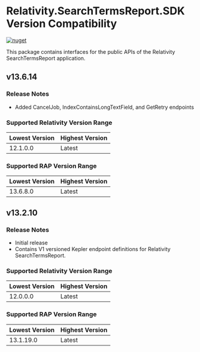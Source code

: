 # Relativity.SearchTermsReport.SDK Version Compatibility

[![nuget](https://img.shields.io/nuget/v/Relativity.SearchTermsReport.SDK.svg)](https://www.nuget.org/packages/Relativity.SearchTermsReport.SDK/)

This package contains interfaces for the public APIs of the Relativity SearchTermsReport application.

## v13.6.14

### Release Notes
* Added CancelJob, IndexContainsLongTextField, and GetRetry endpoints

### Supported Relativity Version Range

Lowest Version | Highest Version
--- | ---
12.1.0.0 | Latest

### Supported RAP Version Range

Lowest Version | Highest Version
--- | ---
13.6.8.0 | Latest

## v13.2.10

### Release Notes
* Initial release
* Contains V1 versioned Kepler endpoint definitions for Relativity SearchTermsReport.

### Supported Relativity Version Range

Lowest Version | Highest Version
--- | ---
12.0.0.0 | Latest

### Supported RAP Version Range

Lowest Version | Highest Version
--- | ---
13.1.19.0 | Latest
